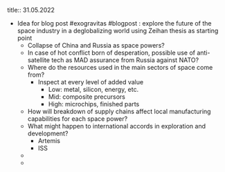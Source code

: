 title:: 31.05.2022

- Idea for blog post #exogravitas #blogpost : explore the future of the space industry in a deglobalizing world using Zeihan thesis as starting point
	- Collapse of China and Russia as space powers?
	- In case of hot conflict born of desperation, possible use of anti-satellite tech as MAD assurance from Russia against NATO?
	- Where do the resources used in the main sectors of space come from?
		- Inspect at every level of added value
			- Low: metal, silicon, energy, etc.
			- Mid: composite precursors
			- High: microchips, finished parts
	- How will breakdown of supply chains affect local manufacturing capabilities for each space power?
	- What might happen to international accords in exploration and development?
		- Artemis
		- ISS
	-
	-
